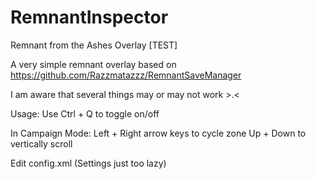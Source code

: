 # RemnantInspector
Remnant from the Ashes Overlay [TEST]

A very simple remnant overlay based on https://github.com/Razzmatazzz/RemnantSaveManager

I am aware that several things may or may not work >.<

Usage:
Use Ctrl + Q to toggle on/off

In Campaign Mode:
Left + Right arrow keys to cycle zone
Up + Down to vertically scroll

Edit config.xml (Settings just too lazy)

